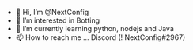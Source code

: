 - 👋 Hi, I’m @NextConfig
- 👀 I’m interested in Botting
- 🌱 I’m currently learning python, nodejs and Java
- 📫 How to reach me ... Discord (!  NextConfig#2967)

